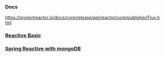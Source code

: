 ### Docs
https://projectreactor.io/docs/core/release/api/reactor/core/publisher/Flux.html

### [Reactive Basic](/reactive-basic.md)
### [Spring Reactive with mongoDB](/spring-mongo-integration/reactive-mongodb.md)
